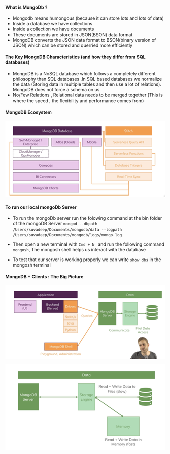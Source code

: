 #### What is MongoDb ? 

- Mongodb means humongous (because it can store lots and lots of data)
- Inside a database we have collections
- Inside a collection we have documents 
- These documents are stored in JSON(BSON) data format
- MongoDB converts the JSON data format to BSON(binary version of JSON) which can be stored and querried more efficiently  

#### The Key MongoDB Characteristics (and how they differ from SQL databases)

- MongoDB is a NoSQL database which follows a completely different philosophy than SQL databases .In SQL based databases we normalize the data (Storing data in multiple tables and then use a lot of relations). MongoDB does not force a schema on us
- No/Few Relations , Relational data needs to be merged together (This is where the speed , the flexibility and performance comes from)

#### MongoDB Ecosystem 

![ecosystem](../Assets/ecosystem.png)

#### To run our local mongoDb Server

- To run the mongoDb server run the folowing command at the bin folder of the mongoDB Server `mongod --dbpath /Users/suvadeep/Documents/mongodb/data --logpath /Users/suvadeep/Documents/mongodb/logs/mongo.log`

- Then open a new terminal with `Cmd + N ` and run the following command `mongosh`, The mongosh shell helps us interact with the database
- To test that our server is working properly we can write `show dbs` in the mongosh terminal

#### MongoDB + Clients : The Big Picture

![data-layer-0](../Assets/data-layer-0.png)

![data-layer-1](../Assets/data-layer-1.png)